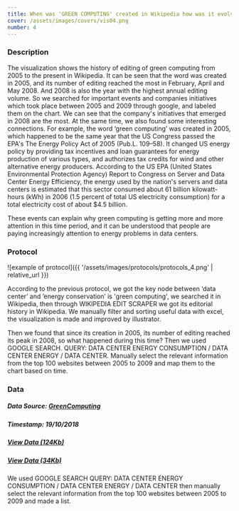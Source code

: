 ```yaml
---
title: When was 'GREEN COMPUTING' created in Wikipedia how was it evolved?
cover: /assets/images/covers/vis04.png
number: 4
---
```

### Description
The visualization shows the history of editing of green computing from 2005 to the present in Wikipedia. It can be seen that the word was created in 2005, and its number of editing reached the most in February, April and May 2008. And 2008 is also the year with the highest annual editing volume. So we searched for important events and companies initiatives which took place between 2005 and 2009 through google, and labeled them on the chart. We can see that the company's initiatives that emerged in 2008 are the most. At the same time, we also found some interesting connections. For example, the word ‘green computing’ was created in 2005, which happened to be the same year that the US Congress passed the EPA's The Energy Policy Act of 2005 (Pub.L. 109–58). It changed US energy policy by providing tax incentives and loan guarantees for energy production of various types, and authorizes tax credits for wind and other alternative energy producers. According to the US EPA (United States Environmental Protection Agency) Report to Congress on Server and Data Center Energy Efficiency, the energy used by the nation's servers and data centers is estimated that this sector consumed about 61 billion kilowatt-hours (kWh) in 2006 (1.5 percent of total US electricity consumption) for a total electricity cost of about $4.5 billion.

These events can explain why green computing is getting more and more attention in this time period, and it can be understood that people are paying increasingly attention to energy problems in data centers.


### Protocol
![example of protocol]({{ '/assets/images/protocols/protocols_4.png' | relative_url }})

According to the previous protocol, we got the key node between ‘data center’ and ’energy conservation’ is 'green computing', we searched it in Wikipedia, then through WIKIPEDIA EDIT SCRAPER we got its editorial history in Wikipedia. We manually filter and sorting useful data with excel, the visualization is made and improved by illustrator. 

Then we found that since its creation in 2005, its number of editing reached its peak in 2008, so what happened during this time? Then we used GOOGLE SEARCH. QUERY: DATA CENTER ENERGY CONSUMPTION / DATA CENTER ENERGY / DATA CENTER. Manually select the relevant information from the top 100 websites between 2005 to 2009 and map them to the chart based on time.



### Data
##### Data Source: [GreenComputing](https://en.wikipedia.org/wiki/Green_computing)
##### Timestamp: 19/10/2018
##### [View Data (124Kb)](./assets/dataset/data04.pdf)
##### [View Data (34Kb)](./assets/dataset/data04.xlsx)
We used GOOGLE SEARCH QUERY: DATA CENTER ENERGY CONSUMPTION / DATA CENTER ENERGY / DATA CENTER then manually select the relevant information from the top 100 websites between 2005 to 2009 and made a list.
